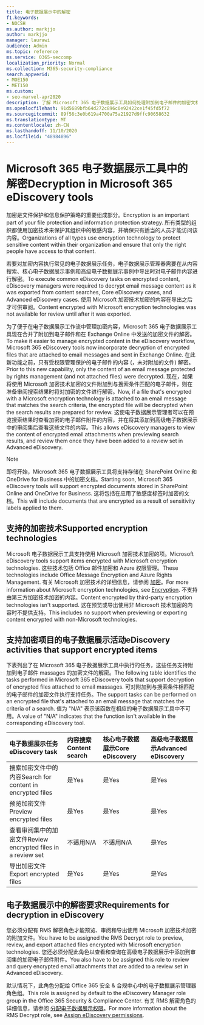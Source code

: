 ```yaml
---
title: 电子数据展示中的解密
f1.keywords:
- NOCSH
ms.author: markjjo
author: markjjo
manager: laurawi
audience: Admin
ms.topic: reference
ms.service: O365-seccomp
localization_priority: Normal
ms.collection: M365-security-compliance
search.appverid:
- MOE150
- MET150
ms.custom:
- seo-marvel-apr2020
description: 了解 Microsoft 365 电子数据展示工具如何处理附加到电子邮件的加密文档。
ms.openlocfilehash: 91d5689bfb64d272c896c0e92422ce1f45fd5f72
ms.sourcegitcommit: 89f56c3e0b619a4700a75a21927d9ffc90658632
ms.translationtype: MT
ms.contentlocale: zh-CN
ms.lasthandoff: 11/10/2020
ms.locfileid: "48984896"
---
```

# <a name="decryption-in-microsoft-365-ediscovery-tools"></a><span data-ttu-id="61f5e-103">Microsoft 365 电子数据展示工具中的解密</span><span class="sxs-lookup"><span data-stu-id="61f5e-103">Decryption in Microsoft 365 eDiscovery tools</span></span>

<span data-ttu-id="61f5e-104">加密是文件保护和信息保护策略的重要组成部分。</span><span class="sxs-lookup"><span data-stu-id="61f5e-104">Encryption is an important part of your file protection and information protection strategy.</span></span> <span data-ttu-id="61f5e-105">所有类型的组织都使用加密技术来保护其组织中的敏感内容，并确保只有适当的人员才能访问该内容。</span><span class="sxs-lookup"><span data-stu-id="61f5e-105">Organizations of all types use encryption technology to protect sensitive content within their organization and ensure that only the right people have access to that content.</span></span>

<span data-ttu-id="61f5e-106">若要对加密内容执行常见的电子数据展示任务，电子数据展示管理器需要在从内容搜索、核心电子数据展示事例和高级电子数据展示事例中导出时对电子邮件内容进行解密。</span><span class="sxs-lookup"><span data-stu-id="61f5e-106">To execute common eDiscovery tasks on encrypted content, eDiscovery managers were required to decrypt email message content as it was exported from content searches, Core eDiscovery cases, and Advanced eDiscovery cases.</span></span> <span data-ttu-id="61f5e-107">使用 Microsoft 加密技术加密的内容在导出之后才可供审阅。</span><span class="sxs-lookup"><span data-stu-id="61f5e-107">Content encrypted with Microsoft encryption technologies was not available for review until after it was exported.</span></span>

<span data-ttu-id="61f5e-108">为了便于在电子数据展示工作流中管理加密内容，Microsoft 365 电子数据展示工具现在合并了附加到电子邮件和在 Exchange Online 中发送的加密文件的解密。</span><span class="sxs-lookup"><span data-stu-id="61f5e-108">To make it easier to manage encrypted content in the eDiscovery workflow, Microsoft 365 eDiscovery tools now incorporate decryption of encrypted files that are attached to email messages and sent in Exchange Online.</span></span> <span data-ttu-id="61f5e-109">在此新功能之前，只有受权限管理保护的电子邮件的内容 (，未对附加的文件) 解密。</span><span class="sxs-lookup"><span data-stu-id="61f5e-109">Prior to this new capability, only the content of an email message protected by rights management (and not attached files) were decrypted.</span></span> <span data-ttu-id="61f5e-110">现在，如果将使用 Microsoft 加密技术加密的文件附加到与搜索条件匹配的电子邮件，则在准备审阅搜索结果时将对加密的文件进行解密。</span><span class="sxs-lookup"><span data-stu-id="61f5e-110">Now, if a file that's encrypted with a Microsoft encryption technology is attached to an email message that matches the search criteria, the encrypted file will be decrypted when the search results are prepared for review.</span></span> <span data-ttu-id="61f5e-111">这使电子数据展示管理者可以在预览搜索结果时查看加密的电子邮件附件的内容，并在将其添加到高级电子数据展示中的审阅集后查看这些文件的内容。</span><span class="sxs-lookup"><span data-stu-id="61f5e-111">This allows eDiscovery managers to view the content of encrypted email attachments when previewing search results, and review them once they have been added to a review set in Advanced eDiscovery.</span></span>

> [!NOTE]
> <span data-ttu-id="61f5e-112">即将开始，Microsoft 365 电子数据展示工具将支持存储在 SharePoint Online 和 OneDrive for Business 中的加密文档。</span><span class="sxs-lookup"><span data-stu-id="61f5e-112">Starting soon, Microsoft 365 eDiscovery tools will support encrypted documents stored in SharePoint Online and OneDrive for Business.</span></span> <span data-ttu-id="61f5e-113">这将包括在应用了敏感度标签时加密的文档。</span><span class="sxs-lookup"><span data-stu-id="61f5e-113">This will include documents that are encrypted as a result of sensitivity labels applied to them.</span></span>

## <a name="supported-encryption-technologies"></a><span data-ttu-id="61f5e-114">支持的加密技术</span><span class="sxs-lookup"><span data-stu-id="61f5e-114">Supported encryption technologies</span></span>

<span data-ttu-id="61f5e-115">Microsoft 电子数据展示工具支持使用 Microsoft 加密技术加密的项。</span><span class="sxs-lookup"><span data-stu-id="61f5e-115">Microsoft eDiscovery tools support items encrypted with Microsoft encryption technologies.</span></span> <span data-ttu-id="61f5e-116">这些技术包括 Office 邮件加密和 Azure 权限管理。</span><span class="sxs-lookup"><span data-stu-id="61f5e-116">These technologies include Office Message Encryption and Azure Rights Management.</span></span> <span data-ttu-id="61f5e-117">有关 Microsoft 加密技术的详细信息，请参阅 [加密](encryption.md)。</span><span class="sxs-lookup"><span data-stu-id="61f5e-117">For more information about Microsoft encryption technologies, see [Encryption](encryption.md).</span></span> <span data-ttu-id="61f5e-118">不支持由第三方加密技术加密的内容。</span><span class="sxs-lookup"><span data-stu-id="61f5e-118">Content encrypted by third-party encryption technologies isn't supported.</span></span> <span data-ttu-id="61f5e-119">这在预览或导出使用非 Microsoft 技术加密的内容时不提供支持。</span><span class="sxs-lookup"><span data-stu-id="61f5e-119">This includes no support when previewing or exporting content encrypted with non-Microsoft technologies.</span></span>

## <a name="ediscovery-activities-that-support-encrypted-items"></a><span data-ttu-id="61f5e-120">支持加密项目的电子数据展示活动</span><span class="sxs-lookup"><span data-stu-id="61f5e-120">eDiscovery activities that support encrypted items</span></span>

<span data-ttu-id="61f5e-121">下表列出了在 Microsoft 365 电子数据展示工具中执行的任务，这些任务支持附加到电子邮件 massages 的加密文件的解密。</span><span class="sxs-lookup"><span data-stu-id="61f5e-121">The following table identifies the tasks performed in Microsoft 365 eDiscovery tools that support decryption of encrypted files attached to email massages.</span></span> <span data-ttu-id="61f5e-122">可对附加到与搜索条件相匹配的电子邮件的加密文件执行支持任务。</span><span class="sxs-lookup"><span data-stu-id="61f5e-122">The support tasks can be performed on an encrypted file that's attached to an email message that matches the criteria of a search.</span></span> <span data-ttu-id="61f5e-123">值为 "N/A" 表示该函数在相应的电子数据展示工具中不可用。</span><span class="sxs-lookup"><span data-stu-id="61f5e-123">A value of "N/A" indicates that the function isn't available in the corresponding eDiscovery tool.</span></span>

|<span data-ttu-id="61f5e-124">电子数据展示任务</span><span class="sxs-lookup"><span data-stu-id="61f5e-124">eDiscovery task</span></span>  |<span data-ttu-id="61f5e-125">内容搜索</span><span class="sxs-lookup"><span data-stu-id="61f5e-125">Content search</span></span>  |<span data-ttu-id="61f5e-126">核心电子数据展示</span><span class="sxs-lookup"><span data-stu-id="61f5e-126">Core eDiscovery</span></span>  |<span data-ttu-id="61f5e-127">高级电子数据展示</span><span class="sxs-lookup"><span data-stu-id="61f5e-127">Advanced eDiscovery</span></span>  |
|:---------|:---------|:---------|:---------|
|<span data-ttu-id="61f5e-128">搜索加密文件中的内容</span><span class="sxs-lookup"><span data-stu-id="61f5e-128">Search for content in encrypted files</span></span>     |<span data-ttu-id="61f5e-129">是</span><span class="sxs-lookup"><span data-stu-id="61f5e-129">Yes</span></span>      |<span data-ttu-id="61f5e-130">是</span><span class="sxs-lookup"><span data-stu-id="61f5e-130">Yes</span></span>      |<span data-ttu-id="61f5e-131">是</span><span class="sxs-lookup"><span data-stu-id="61f5e-131">Yes</span></span>      |
|<span data-ttu-id="61f5e-132">预览加密文件</span><span class="sxs-lookup"><span data-stu-id="61f5e-132">Preview encrypted files</span></span>     |<span data-ttu-id="61f5e-133">是</span><span class="sxs-lookup"><span data-stu-id="61f5e-133">Yes</span></span>      |<span data-ttu-id="61f5e-134">是</span><span class="sxs-lookup"><span data-stu-id="61f5e-134">Yes</span></span>     |<span data-ttu-id="61f5e-135">是</span><span class="sxs-lookup"><span data-stu-id="61f5e-135">Yes</span></span>       |
|<span data-ttu-id="61f5e-136">查看审阅集中的加密文件</span><span class="sxs-lookup"><span data-stu-id="61f5e-136">Review encrypted files in a review set</span></span>    |<span data-ttu-id="61f5e-137">不适用</span><span class="sxs-lookup"><span data-stu-id="61f5e-137">N/A</span></span>      |<span data-ttu-id="61f5e-138">不适用</span><span class="sxs-lookup"><span data-stu-id="61f5e-138">N/A</span></span>        | <span data-ttu-id="61f5e-139">是</span><span class="sxs-lookup"><span data-stu-id="61f5e-139">Yes</span></span>        |
|<span data-ttu-id="61f5e-140">导出加密文件</span><span class="sxs-lookup"><span data-stu-id="61f5e-140">Export encrypted files</span></span>    |<span data-ttu-id="61f5e-141">是</span><span class="sxs-lookup"><span data-stu-id="61f5e-141">Yes</span></span>       |<span data-ttu-id="61f5e-142">是</span><span class="sxs-lookup"><span data-stu-id="61f5e-142">Yes</span></span>  |<span data-ttu-id="61f5e-143">是</span><span class="sxs-lookup"><span data-stu-id="61f5e-143">Yes</span></span>    |

## <a name="requirements-for-decryption-in-ediscovery"></a><span data-ttu-id="61f5e-144">电子数据展示中的解密要求</span><span class="sxs-lookup"><span data-stu-id="61f5e-144">Requirements for decryption in eDiscovery</span></span>

<span data-ttu-id="61f5e-145">您必须分配有 RMS 解密角色才能预览、审阅和导出使用 Microsoft 加密技术加密的附加文件。</span><span class="sxs-lookup"><span data-stu-id="61f5e-145">You have to be assigned the RMS Decrypt role to preview, review, and export attached files encrypted with Microsoft encryption technologies.</span></span> <span data-ttu-id="61f5e-146">您还必须分配此角色以查看和查询在高级电子数据展示中添加到审阅集的加密电子邮件附件。</span><span class="sxs-lookup"><span data-stu-id="61f5e-146">You also have to be assigned this role to review and query encrypted email attachments that are added to a review set in Advanced eDiscovery.</span></span>

<span data-ttu-id="61f5e-147">默认情况下，此角色分配给 Office 365 安全 & 合规中心中的电子数据展示管理器角色组。</span><span class="sxs-lookup"><span data-stu-id="61f5e-147">This role is assigned by default to the eDiscovery Manager role group in the Office 365 Security & Compliance Center.</span></span> <span data-ttu-id="61f5e-148">有关 RMS 解密角色的详细信息，请参阅 [分配电子数据展示权限](assign-ediscovery-permissions.md#rms-decrypt)。</span><span class="sxs-lookup"><span data-stu-id="61f5e-148">For more information about the RMS Decrypt role, see [Assign eDiscovery permissions](assign-ediscovery-permissions.md#rms-decrypt).</span></span>
